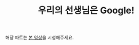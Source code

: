 ﻿---
title: 우리의 선생님은 Google!
slug: 1-4
category: '1. 파이썬 기초 개념'
---

해당 파트는 [본 영상](https://www.youtube.com/watch?v=Q-sHj1WRKbw&feature=youtu.be)을 시청해주세요.
